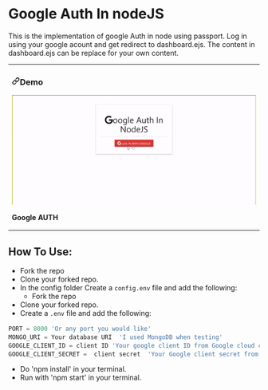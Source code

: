 # Google Auth In nodeJS
This is the implementation of google Auth in node using passport. Log in using your google acount and get redirect to dashboard.ejs. The content in dashboard.ejs can be replace for your own content.

<article>
      <div>
  <div>
<table>
  <tbody><tr>
    <td width="100%" valign="top">
      <h3><a id="user-content-portfolio" class="anchor" aria-hidden="true" href="#portfolio"><svg class="octicon octicon-link" viewBox="0 0 16 16" version="1.1" width="16" height="16" aria-hidden="true"><path fill-rule="evenodd" d="M7.775 3.275a.75.75 0 001.06 1.06l1.25-1.25a2 2 0 112.83 2.83l-2.5 2.5a2 2 0 01-2.83 0 .75.75 0 00-1.06 1.06 3.5 3.5 0 004.95 0l2.5-2.5a3.5 3.5 0 00-4.95-4.95l-1.25 1.25zm-4.69 9.64a2 2 0 010-2.83l2.5-2.5a2 2 0 012.83 0 .75.75 0 001.06-1.06 3.5 3.5 0 00-4.95 0l-2.5 2.5a3.5 3.5 0 004.95 4.95l1.25-1.25a.75.75 0 00-1.06-1.06l-1.25 1.25a2 2 0 01-2.83 0z"></path></svg></a>Demo</h3>
            <img src="public/demo.gif" width="100%" alt="Portfolio" style="max-width:100%;">
        <p><strong>Google AUTH</strong></p>
    </td>
  </tr>
</tbody></table>
</article>

## How To Use:
  - Fork the repo
  - Clone your forked repo.
  - In the config folder Create a `config.env` file and add the following:
     - Fork the repo
  - Clone your forked repo.
  - Create a `.env` file and add the following:
  ```js 
  PORT = 8000 'Or any port you would like'
  MONGO_URI = Your database URI  'I used MongoDB when testing'
  GOOGLE_CLIENT_ID = client ID 'Your google client ID from Google cloud console https://console.cloud.google.com/'
  GOOGLE_CLIENT_SECRET =  client secret  'Your Google client secret from Google cloud console'
  ```
  - Do 'npm install' in your terminal.
  - Run with 'npm start' in your terminal.
 
